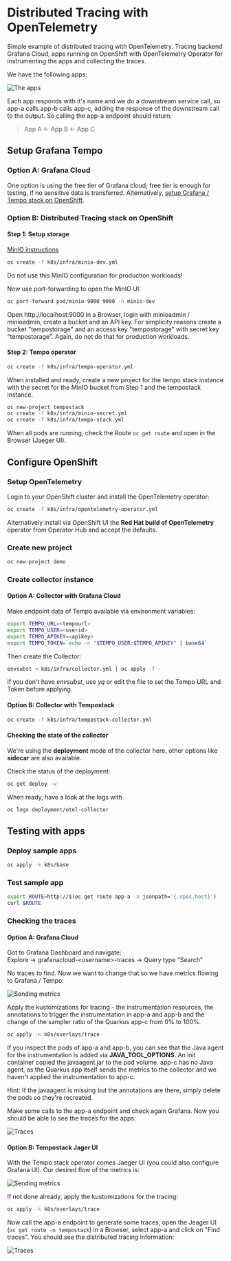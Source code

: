 # Distributed Tracing with OpenTelemetry

Simple example of distributed tracing with OpenTelemetry. Tracing backend Grafana Cloud, apps running on OpenShift with OpenTelemetry Operator for instrumenting the apps and collecting the traces.

We have the following apps:

![The apps](./readme/apps.png "The apps")

Each app responds with it's name and we do a downstream service call, so app-a calls app-b calls app-c, adding the response of the downstream call to the output. So calling the app-a endpoint should return:

> App A <- App B <- App C

## Setup Grafana Tempo

### Option A: Grafana Cloud

One option is using the free tier of Grafana cloud; free tier is enough for testing, if no sensitive data is transferred. Alternatively, [setup Grafana / Tempo stack on OpenShift](https://docs.openshift.com/container-platform/4.15/observability/distr_tracing/distr_tracing_tempo/distr-tracing-tempo-installing.html).

### Option B: Distributed Tracing stack on OpenShift

#### Step 1: Setup storage

[MinIO instructions](https://min.io/docs/minio/kubernetes/upstream/index.html)

```bash
oc create -f k8s/infra/minio-dev.yml
```

Do not use this MinIO configuration for production workloads!

Now use port-forwarding to open the MinIO UI:

```bash
oc port-forward pod/minio 9000 9090 -n minio-dev
```

Open http://localhost:9000 in a Browser, login with minioadmin / minioadmin, create a bucket and an API key. For simplicity reasons create a bucket "tempostorage" and an access key "tempostorage" with secret key "tempostorage". Again, do not do that for production workloads.

#### Step 2: Tempo operator

```bash
oc create -f k8s/infra/tempo-operator.yml
```

When installed and ready, create a new project for the tempo stack instance with the secret for the MinIO bucket from Step 1 and the tempostack instance.

```bash
oc new-project tempostack
oc create -f k8s/infra/minio-secret.yml
oc create -f k8s/infra/tempo-stack.yml
```

When all pods are running, check the Route `oc get route` and open in the Browser (Jaeger UI).

## Configure OpenShift

### Setup OpenTelemetry

Login to your OpenShift cluster and install the OpenTelemetry operator:

```bash
oc create -f k8s/infra/opentelemetry-operator.yml
```

Alternatively install via OpenShift UI the **Red Hat build of OpenTelemetry** operator from Operator Hub and accept the defaults.

### Create new project

```bash
oc new-project demo
```

### Create collector instance

#### Option A: Collector with Grafana Cloud

Make endpoint data of Tempo available via environment variables:

```bash
export TEMPO_URL=<tempourl>
export TEMPO_USER=<userid>
export TEMPO_APIKEY=<apikey>
export TEMPO_TOKEN=`echo -n "$TEMPO_USER:$TEMPO_APIKEY" | base64`
```

Then create the Collector:

```bash
envsubst < k8s/infra/collector.yml | oc apply -f -
```

If you don't have *envsubst*, use *yq* or edit the file to set the Tempo URL and Token before applying.

#### Option B: Collector with Tempostack

```bash
oc create -f k8s/infra/tempostack-collector.yml
```

#### Checking the state of the collector

We're using the **deployment** mode of the collector here, other options like **sidecar** are also available. 

Check the status of the deployment:

```bash
oc get deploy -w
``` 

When ready, have a look at the logs with 

```bash
oc logs deployment/otel-collector
```

## Testing with apps

### Deploy sample apps

```bash
oc apply -k k8s/base
```

### Test sample app

```bash
export ROUTE=http://$(oc get route app-a -o jsonpath='{.spec.host}')
curl $ROUTE
```

### Checking the traces

#### Option A: Grafana Cloud

Got to Grafana Dashboard and navigate:  
Explore -> grafanacloud-\<username\>-traces -> Query type "Search"

No traces to find. Now we want to change that so we have metrics flowing to Grafana / Tempo:

![Sending metrics](./readme/tempo-grafana.png "Sending metrics to Grafana / Tempo")

Apply the kustomizations for tracing - the instrumentation resources, the annotations to trigger the instrumentation in app-a and app-b and the change of the sampler ratio of the Quarkus app-c from 0% to 100%.

```bash
oc apply -k k8s/overlays/trace
```

If you inspect the pods of app-a and app-b, you can see that the Java agent for the instrumentation is added via **JAVA_TOOL_OPTIONS**. An init container copied the javaagent.jar to the pod volume. app-c has no Java agent, as the Quarkus app itself sends the metrics to the collector and we haven't applied the instrumentation to app-c. 

Hint: If the javaagent is missing but the annotations are there, simply delete the pods so they're recreated.

Make some calls to the app-a endpoint and check again Grafana. Now you should be able to see the traces for the apps:

![Traces](./readme/grafana-traces.png "Traces in Grafana UI")

#### Option B: Tempostack Jager UI

With the Tempo stack operator comes Jaeger UI (you could also configure Grafana UI). Our desired flow of the metrics is:

![Sending metrics](./readme/tempo-jaeger.png "Sending metrics to Tempo with Jaeger UI")

If not done already, apply the kustomizations for the tracing:

```bash
oc apply -k k8s/overlays/trace
```

Now call the app-a endpoint to generate some traces, open the Jeager UI (`oc get route -n tempostack`) in a Browser, select app-a and click on "Find traces". You should see the distributed tracing information:

![Traces](./readme/jaeger-traces.png "Traces in Jaeger UI")
